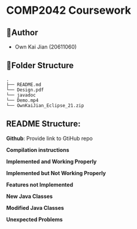 # COMP2042 Coursework
## 👤Author
- Own Kai Jian (20611060)

## 📁Folder Structure
```
.
├── README.md
└── Design.pdf 
└── javadoc 
└── Demo.mp4
└── OwnKaiJian_Eclipse_21.zip

```

## README Structure:
**Github**: Provide link to GtiHub repo

**Compilation instructions**

**Implemented and Working Properly**

**Implemented but Not Working Properly**

**Features not Implemented**

**New Java Classes**

**Modified Java Classes**

**Unexpected Problems**
